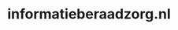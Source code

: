 ---
layout: post
title:  "informatieberaadzorg.nl"
internal_url:  "/dutchgov/informatieberaadzorg.nl.html"
subdomains_count: 5
all_subdomains_count: 11
urls_count: 5
ssl_rank: 0
http_rank: 70
url_link: /data/informatieberaadzorg.nl/urls.txt
all_subdomains_link: /data/informatieberaadzorg.nl/all_subdomains.txt
subdomains_link: /data/informatieberaadzorg.nl/subdomains.txt
categories: dutchgov
---